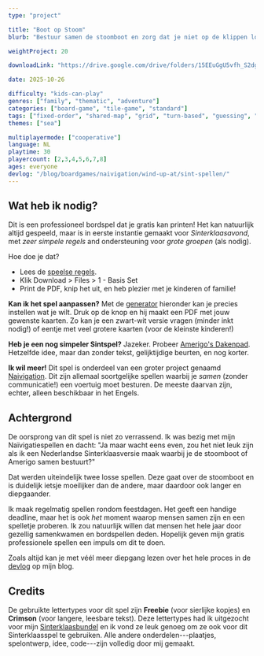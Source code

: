 ```yaml
---
type: "project"

title: "Boot op Stoom"
blurb: "Bestuur samen de stoomboot en zorg dat je niet op de klippen loopt of de pakjes verkeerd aflevert."

weightProject: 20

downloadLink: "https://drive.google.com/drive/folders/15EEuGgU5vfh_S2dgEua5zhxdyeXvSBRX"

date: 2025-10-26

difficulty: "kids-can-play"
genres: ["family", "thematic", "adventure"]
categories: ["board-game", "tile-game", "standard"]
tags: ["fixed-order", "shared-map", "grid", "turn-based", "guessing", "bias", "variable-setup", "orientation", "set-collection", "high-score"]
themes: ["sea"]

multiplayermode: ["cooperative"]
language: NL
playtime: 30
playercount: [2,3,4,5,6,7,8]
ages: everyone
devlog: "/blog/boardgames/naivigation/wind-up-at/sint-spellen/"
---
```


## Wat heb ik nodig?

Dit is een professioneel bordspel dat je gratis kan printen! Het kan natuurlijk altijd gespeeld, maar is in eerste instantie gemaakt voor _Sinterklaasavond_, met _zeer simpele regels_ and ondersteuning voor _grote groepen_ (als nodig).

Hoe doe je dat?

* Lees de [speelse regels](rules).
* Klik Download > Files > 1 - Basis Set
* Print de PDF, knip het uit, en heb plezier met je kinderen of familie!

**Kan ik het spel aanpassen?** Met de [generator](game) hieronder kan je precies instellen wat je wilt. Druk op de knop en hij maakt een PDF met jouw gewenste kaarten. Zo kan je een zwart-wit versie vragen (minder inkt nodig!) of eentje met veel grotere kaarten (voor de kleinste kinderen!) 

**Heb je een nog simpeler Sintspel?** Jazeker. Probeer [Amerigo's Dakenpad](/naivigation/wind-up-at/amerigos-dakenpad/). Hetzelfde idee, maar dan zonder tekst, gelijktijdige beurten, en nog korter.

**Ik wil meer!** Dit spel is onderdeel van een groter project genaamd [Naivigation](/naivigation/). Dit zijn allemaal soortgelijke spellen waarbij je _samen_ (zonder communicatie!) een voertuig moet besturen. De meeste daarvan zijn, echter, alleen beschikbaar in het Engels.

## Achtergrond

De oorsprong van dit spel is niet zo verrassend. Ik was bezig met mijn Naïvigatiespellen en dacht: "Ja maar wacht eens even, zou het niet leuk zijn als ik een Nederlandse Sinterklaasversie maak waarbij je de stoomboot of Amerigo samen bestuurt?" 

Dat werden uiteindelijk twee losse spellen. Deze gaat over de stoomboot en is duidelijk ietsje moeilijker dan de andere, maar daardoor ook langer en diepgaander.

Ik maak regelmatig spellen rondom feestdagen. Het geeft een handige deadline, maar het is ook _het_ moment waarop mensen samen zijn en een spelletje proberen. Ik zou natuurlijk willen dat mensen het hele jaar door gezellig samenkwamen en bordspellen deden. Hopelijk geven mijn gratis professionele spellen een impuls om dit te doen.

Zoals altijd kan je met véél meer diepgang lezen over het hele proces in de [devlog](/blog/boardgames/naivigation/sint-spellen/) op mijn blog.

## Credits

De gebruikte lettertypes voor dit spel zijn **Freebie** (voor sierlijke kopjes) en **Crimson** (voor langere, leesbare tekst). Deze lettertypes had ik uitgezocht voor mijn [Sinterklaasbundel](https://tiamopastoor.com/books/de-laatste-piet-en-diens-veertig-versintsels/) en ik vond ze leuk genoeg om ze ook voor dit Sinterklaasspel te gebruiken. Alle andere onderdelen---plaatjes, spelontwerp, idee, code---zijn volledig door mij gemaakt.